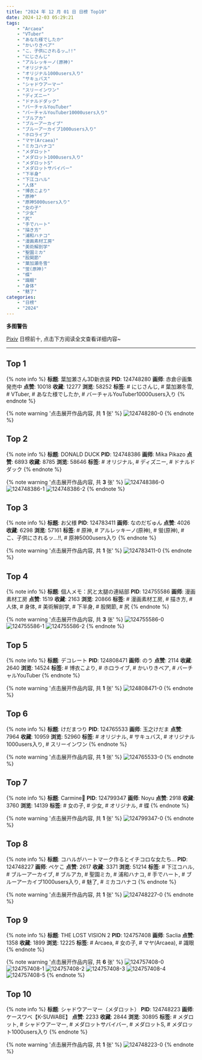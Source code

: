 ```yaml
---
title: "2024 年 12 月 01 日 日榜 Top10"
date: 2024-12-03 05:29:21
tags:
    - "Arcaea"
    - "VTuber"
    - "あなた様でしたか"
    - "かいりきベア"
    - "こ、子供にされるッ…!!"
    - "にじさんじ"
    - "アルレッキーノ(原神)"
    - "オリジナル"
    - "オリジナル1000users入り"
    - "サキュバス"
    - "シャドウアーマー"
    - "スリーインワン"
    - "ディズニー"
    - "ドナルドダック"
    - "バーチャルYouTuber"
    - "バーチャルYouTuber10000users入り"
    - "ブルアカ"
    - "ブルーアーカイブ"
    - "ブルーアーカイブ1000users入り"
    - "ホロライブ"
    - "マヤ(Arcaea)"
    - "ミカコハナコ"
    - "メダロット"
    - "メダロット1000users入り"
    - "メダロットS"
    - "メダロットサバイバー"
    - "下半身"
    - "下江コハル"
    - "人体"
    - "博衣こより"
    - "原神"
    - "原神5000users入り"
    - "女の子"
    - "少女"
    - "尻"
    - "手でハート"
    - "描き方"
    - "浦和ハナコ"
    - "漫画素材工房"
    - "美術解剖学"
    - "聖園ミカ"
    - "股関節"
    - "葉加瀬冬雪"
    - "蛍(原神)"
    - "蝶"
    - "識眼"
    - "身体"
    - "魅了"
categories:
    - "日榜"
    - "2024"
---
```


<i class="fa fa-triangle-exclamation"></i>**多图警告**<i class="fa fa-triangle-exclamation"></i>

[Pixiv](https://www.pixiv.net/) 日榜前十, 点击下方阅读全文查看详细内容~

<!-- more -->

---

## Top 1

{% note info %}
**标题**: 葉加瀬さん3D新衣装
**PID**: 124748280 **画师**: 赤倉＠画集発売中
**点赞**: 10018 **收藏**: 12277 **浏览**: 58252
**标签**: # にじさんじ, # 葉加瀬冬雪, # VTuber, # あなた様でしたか, # バーチャルYouTuber10000users入り
{% endnote %}

{% note warning '点击展开作品内容, 共 **1** 张' %}
![124748280-0](https://i.pixiv.re/img-original/img/2024/11/30/00/00/20/124748280_p0.png)
{% endnote %}

## Top 2

{% note info %}
**标题**: DONALD DUCK
**PID**: 124748386 **画师**: Mika Pikazo
**点赞**: 6893 **收藏**: 8785 **浏览**: 58646
**标签**: # オリジナル, # ディズニー, # ドナルドダック
{% endnote %}

{% note warning '点击展开作品内容, 共 **3** 张' %}
![124748386-0](https://i.pixiv.re/img-original/img/2024/11/30/00/00/47/124748386_p0.png)
![124748386-1](https://i.pixiv.re/img-original/img/2024/11/30/00/00/47/124748386_p1.png)
![124748386-2](https://i.pixiv.re/img-original/img/2024/11/30/00/00/47/124748386_p2.png)
{% endnote %}

## Top 3

{% note info %}
**标题**: お父様
**PID**: 124783411 **画师**: なのだぢゅん
**点赞**: 4026 **收藏**: 6298 **浏览**: 57161
**标签**: # 原神, # アルレッキーノ(原神), # 蛍(原神), # こ、子供にされるッ…!!, # 原神5000users入り
{% endnote %}

{% note warning '点击展开作品内容, 共 **1** 张' %}
![124783411-0](https://i.pixiv.re/img-original/img/2024/12/01/00/09/53/124783411_p0.jpg)
{% endnote %}

## Top 4

{% note info %}
**标题**: 個人メモ：尻と太腿の連結部
**PID**: 124755586 **画师**: 漫画素材工房
**点赞**: 1519 **收藏**: 2163 **浏览**: 20866
**标签**: # 漫画素材工房, # 描き方, # 人体, # 身体, # 美術解剖学, # 下半身, # 股関節, # 尻
{% endnote %}

{% note warning '点击展开作品内容, 共 **3** 张' %}
![124755586-0](https://i.pixiv.re/img-original/img/2024/11/30/06/00/07/124755586_p0.jpg)
![124755586-1](https://i.pixiv.re/img-original/img/2024/11/30/06/00/07/124755586_p1.jpg)
![124755586-2](https://i.pixiv.re/img-original/img/2024/11/30/06/00/07/124755586_p2.jpg)
{% endnote %}

## Top 5

{% note info %}
**标题**: デコレート
**PID**: 124808471 **画师**: のう
**点赞**: 2114 **收藏**: 2640 **浏览**: 14524
**标签**: # 博衣こより, # ホロライブ, # かいりきベア, # バーチャルYouTuber
{% endnote %}

{% note warning '点击展开作品内容, 共 **1** 张' %}
![124808471-0](https://i.pixiv.re/img-original/img/2024/12/01/19/44/01/124808471_p0.jpg)
{% endnote %}

## Top 6

{% note info %}
**标题**: けだまつり
**PID**: 124765533 **画师**: 玉之けだま
**点赞**: 7964 **收藏**: 10959 **浏览**: 52960
**标签**: # オリジナル, # サキュバス, # オリジナル1000users入り, # スリーインワン
{% endnote %}

{% note warning '点击展开作品内容, 共 **1** 张' %}
![124765533-0](https://i.pixiv.re/img-original/img/2024/11/30/15/15/44/124765533_p0.jpg)
{% endnote %}

## Top 7

{% note info %}
**标题**: Carmine🌹
**PID**: 124799347 **画师**: Noyu
**点赞**: 2918 **收藏**: 3760 **浏览**: 14139
**标签**: # 女の子, # 少女, # オリジナル, # 蝶
{% endnote %}

{% note warning '点击展开作品内容, 共 **1** 张' %}
![124799347-0](https://i.pixiv.re/img-original/img/2024/12/01/14/12/26/124799347_p0.jpg)
{% endnote %}

## Top 8

{% note info %}
**标题**: コハルがハートマーク作るとイチコロな女たち…
**PID**: 124748227 **画师**: ペケこ
**点赞**: 2617 **收藏**: 3371 **浏览**: 51214
**标签**: # 下江コハル, # ブルーアーカイブ, # ブルアカ, # 聖園ミカ, # 浦和ハナコ, # 手でハート, # ブルーアーカイブ1000users入り, # 魅了, # ミカコハナコ
{% endnote %}

{% note warning '点击展开作品内容, 共 **1** 张' %}
![124748227-0](https://i.pixiv.re/img-original/img/2024/11/30/00/00/11/124748227_p0.png)
{% endnote %}

## Top 9

{% note info %}
**标题**: THE LOST VISION 2
**PID**: 124757408 **画师**: Saclia
**点赞**: 1358 **收藏**: 1899 **浏览**: 12225
**标签**: # Arcaea, # 女の子, # マヤ(Arcaea), # 識眼
{% endnote %}

{% note warning '点击展开作品内容, 共 **6** 张' %}
![124757408-0](https://i.pixiv.re/img-original/img/2024/11/30/08/19/26/124757408_p0.jpg)
![124757408-1](https://i.pixiv.re/img-original/img/2024/11/30/08/19/26/124757408_p1.jpg)
![124757408-2](https://i.pixiv.re/img-original/img/2024/11/30/08/19/26/124757408_p2.jpg)
![124757408-3](https://i.pixiv.re/img-original/img/2024/11/30/08/19/26/124757408_p3.jpg)
![124757408-4](https://i.pixiv.re/img-original/img/2024/11/30/08/19/26/124757408_p4.jpg)
![124757408-5](https://i.pixiv.re/img-original/img/2024/11/30/08/19/26/124757408_p5.jpg)
{% endnote %}

## Top 10

{% note info %}
**标题**: シャドウアーマー（メダロット）
**PID**: 124748223 **画师**: ケースワベ【K-SUWABE】
**点赞**: 2233 **收藏**: 2844 **浏览**: 30895
**标签**: # メダロット, # シャドウアーマー, # メダロットサバイバー, # メダロットS, # メダロット1000users入り
{% endnote %}

{% note warning '点击展开作品内容, 共 **1** 张' %}
![124748223-0](https://i.pixiv.re/img-original/img/2024/11/30/00/00/10/124748223_p0.png)
{% endnote %}
